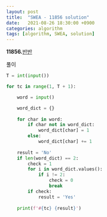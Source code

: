 ```yaml
---
layout: post
title:  "SWEA - 11856 solution"
date:   2021-08-26 18:30:00 +0900
categories: algorithm
tags: [algorithm, SWEA, solution]
---
```

**11856.**[반반](https://swexpertacademy.com/main/code/problem/problemDetail.do?contestProbId=AXjS1GXqZ8gDFATi&categoryId=AXjS1GXqZ8gDFATi&categoryType=CODE&problemTitle=11856&orderBy=FIRST_REG_DATETIME&selectCodeLang=ALL&select-1=&pageSize=10&pageIndex=1)

풀이

```python
T = int(input())

for tc in range(1, T + 1): 

    word = input()

    word_dict = {}
    
    for char in word:
        if char not in word_dict:
            word_dict[char] = 1
        else:
            word_dict[char] += 1
    
    result = 'No'
    if len(word_dict) == 2:
        check = 1
        for i in word_dict.values():
            if i != 2:
                check = 0
                break
        if check:
            result = 'Yes'
    
    print(f'#{tc} {result}')
```

